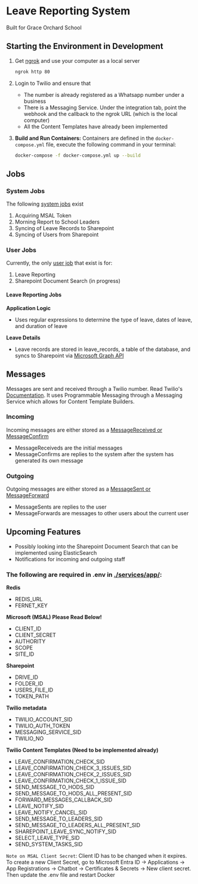 # Leave Reporting System
Built for Grace Orchard School

## Starting the Environment in Development

1. Get [ngrok](https://dashboard.ngrok.com/get-started/setup) and use your computer as a local server
   ```sh
   ngrok http 80

2. Login to Twilio and ensure that 
   - The number is already registered as a Whatsapp number under a business
   - There is a Messaging Service. Under the integration tab, point the webhook and the callback to the ngrok URL (which is the local computer) 
   - All the Content Templates have already been implemented

3. **Build and Run Containers:** Containers are defined in the `docker-compose.yml` file, execute the following command in your terminal:

   ```sh
   docker-compose -f docker-compose.yml up --build

## Jobs

### System Jobs

The following [system jobs](./services/app/models/jobs/system/) exist
1. Acquiring MSAL Token
2. Morning Report to School Leaders
3. Syncing of Leave Records to Sharepoint
4. Syncing of Users from Sharepoint

### User Jobs

Currently, the only [user job](./services/app/models/jobs/user/) that exist is for:
1. Leave Reporting
2. Sharepoint Document Search (in progress)

#### Leave Reporting Jobs

**Application Logic**
- Uses regular expressions to determine the type of leave, dates of leave, and duration of leave

**Leave Details**
- Leave records are stored in leave_records, a table of the database, and syncs to Sharepoint via [Microsoft Graph API](https://developer.microsoft.com/en-us/graph/rest-api)

## Messages
Messages are sent and received through a Twilio number. Read Twilio's [Documentation](https://www.twilio.com/docs). It uses Programmable Messaging through a Messaging Service which allows for Content Template Builders.

### Incoming
Incoming messages are either stored as a [MessageReceived or MessageConfirm](./services/app/models/messages/received.py) 
- MessageReceiveds are the initial messages
- MessageConfirms are replies to the system after the system has generated its own message

### Outgoing
Outgoing messages are either stored as a [MessageSent or MessageForward](./services/app/models/messages/sent.py)
- MessageSents are replies to the user
- MessageForwards are messages to other users about the current user

## Upcoming Features
- Possibly looking into the Sharepoint Document Search that can be implemented using ElasticSearch
- Notifications for incoming and outgoing staff

### The following are required in .env in [./services/app/](./services/app/):

**Redis**
- REDIS_URL
- FERNET_KEY

**Microsoft (MSAL) Please Read Below!**
- CLIENT_ID
- CLIENT_SECRET
- AUTHORITY
- SCOPE
- SITE_ID

**Sharepoint**
- DRIVE_ID
- FOLDER_ID
- USERS_FILE_ID
- TOKEN_PATH

**Twilio metadata**
- TWILIO_ACCOUNT_SID
- TWILIO_AUTH_TOKEN
- MESSAGING_SERVICE_SID
- TWILIO_NO

**Twilio Content Templates (Need to be implemented already)**
- LEAVE_CONFIRMATION_CHECK_SID
- LEAVE_CONFIRMATION_CHECK_3_ISSUES_SID
- LEAVE_CONFIRMATION_CHECK_2_ISSUES_SID
- LEAVE_CONFIRMATION_CHECK_1_ISSUE_SID
- SEND_MESSAGE_TO_HODS_SID
- SEND_MESSAGE_TO_HODS_ALL_PRESENT_SID
- FORWARD_MESSAGES_CALLBACK_SID
- LEAVE_NOTIFY_SID
- LEAVE_NOTIFY_CANCEL_SID
- SEND_MESSAGE_TO_LEADERS_SID
- SEND_MESSAGE_TO_LEADERS_ALL_PRESENT_SID
- SHAREPOINT_LEAVE_SYNC_NOTIFY_SID
- SELECT_LEAVE_TYPE_SID
- SEND_SYSTEM_TASKS_SID

`Note on MSAL Client Secret`: Client ID has to be changed when it expires. To create a new Client Secret, go to Microsoft Entra ID → Applications → App Registrations → Chatbot → Certificates & Secrets → New client secret. Then update the .env file and restart Docker